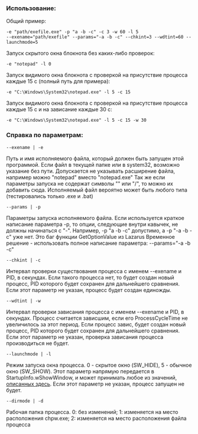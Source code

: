 ### Использование:

Общий пример:

	-e "path/exefile.exe" -p "a -b -c" -c 3 -w 60 -l 5
	--exename="path/exefile" --params="-a -b -c" --chkint=3 --wdtint=60 --launchmode=5

Запуск скрытого окна блокнота без каких-либо проверок:

	-e "notepad" -l 0

Запуск видимого окна блокнота с проверкой на присутствие процесса каждые 15 с (полный путь для примера):

	-e "C:\Windows\System32\notepad.exe" -l 5 -c 15 
	
Запуск видимого окна блокнота с проверкой на присутствие процесса каждые 15 с и на зависание каждые 30 с:

	-e "C:\Windows\System32\notepad.exe" -l 5 -c 15 -w 30 
	
	
### Справка по параметрам:

	--exename | -e
Путь и имя исполняемого файла, который должен быть запущен этой программой. 
Если файл в текущей папке или в system32, возможно указание без пути.
Допускается не указывать расширение файла, например можно "notepad" вместо "notepad.exe"
Так же если параметры запуска не содержат символы "\" или "/", то можно их добавить сюда.
Исполняемый файл вероятно может быть любого типа (тестировались только .exe и .bat)
	
	--params | -p
Параметры запуска исполняемого файла. Если используется краткое написание параметра -p, то 
опции, следующие внутри кавычек, не должны начинаться с "-".
Например, -p "a -b -c" допустимо, а -p "-a -b -c" уже нет. Это баг функции GetOptionValue из Lazarus
Временное решение - использовать полное написание параметра: --params="-a -b -c"
	
	--chkint | -c
Интервал проверки существования процесса с именем --exename и PID, в секундах. Если такого процесса нет,
то будет создан новый процесс, PID которого будет сохранен для дальнейшего сравнения.
Если этот параметр не указан, процесс будет создан единожды.
	
	--wdtint | -w
Интервал проверки зависания процесса с именем --exename и PID, в секундах. Процесс считается зависшим,
если его ProcessCycleTime не увеличилось за этот период. Если процесс завис, будет создан новый процесс,
PID которого будет сохранен для дальнейшего сравнения.
Если этот параметр не указан, проверка зависания процесса производиться не будет.
	
	--launchmode | -l
Режим запуска окна процесса. 0 - скрытое окно (SW_HIDE), 5 - обычное окно (SW_SHOW).
Этот параметр напрямую передается в StartupInfo.wShowWindow, и может принимать любое из значений,
[описанных здесь](https://docs.microsoft.com/en-us/windows/win32/api/winuser/nf-winuser-showwindow).
Если этот параметр не указан, процесс запущен не будет.
	
	--dirmode | -d
Рабочая папка процесса.
0: без изменений; 1: изменяется на место расположения chpw.exe; 
2: изменяется на место расположения файла процесса     
